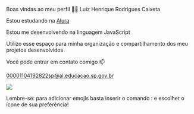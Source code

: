 Boas vindas ao meu perfil 💙💙
Luiz Henrique Rodrigues Caixeta

Estou estudando na [Alura](www.alura.com.br)

Estou me desenvolvendo na linguagem JavaScript

Utilizo esse espaço para minha organização e compartilhamento dos meu projetos desenvolvidos

Você pode entrar em contato comigo 📫

00001104192822sp@al.educacao.sp.gov.br

![](https://media.tenor.com/w1iCRvTI0jUAAAAM/patrick-sponge-bob.gif)



Lembre-se: para adicionar emojis basta inserir o comando : e escolher o ícone de sua preferência!
